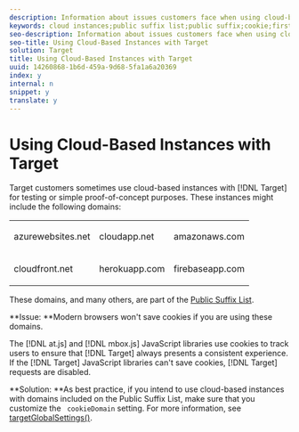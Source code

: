 ```yaml
---
description: Information about issues customers face when using cloud-based instances to test Adobe Target.
keywords: cloud instances;public suffix list;public suffix;cookie;first-party cookie;1st-party cookie;azurewebsites.net;cloudapp.net;amazonaws.com;cloudfront.net;herokuapp.com;firebaseapp.com;targetGlobalSettings;cookieDomain
seo-description: Information about issues customers face when using cloud-based instances to test Adobe Target.
seo-title: Using Cloud-Based Instances with Target
solution: Target
title: Using Cloud-Based Instances with Target
uuid: 14260868-1b6d-459a-9d68-5fa1a6a20369
index: y
internal: n
snippet: y
translate: y
---
```


# Using Cloud-Based Instances with Target

Target customers sometimes use cloud-based instances with [!DNL  Target] for testing or simple proof-of-concept purposes. These instances might include the following domains: 

<table id="simpletable_9C9D8225552A483F958D0F4AF7CEA31A"> 
 <tr class="strow">
  <td class="stentry"> <p>azurewebsites.net </p></td>
  <td class="stentry"> <p>cloudapp.net </p></td>
  <td class="stentry"> <p>amazonaws.com </p></td> 
 </tr> 
 <tr class="strow">
  <td class="stentry"> <p>cloudfront.net </p></td>
  <td class="stentry"> <p>herokuapp.com </p></td>
  <td class="stentry"> <p>firebaseapp.com </p></td> 
 </tr> 
</table>

These domains, and many others, are part of the [ Public Suffix List](https://publicsuffix.org/list/public_suffix_list.dat). 

**Issue: **Modern browsers won't save cookies if you are using these domains. 

The [!DNL  at.js] and [!DNL  mbox.js] JavaScript libraries use cookies to track users to ensure that [!DNL  Target] always presents a consistent experience. If the [!DNL  Target] JavaScript libraries can't save cookies, [!DNL  Target] requests are disabled. 

**Solution: **As best practice, if you intend to use cloud-based instances with domains included on the Public Suffix List, make sure that you customize the ` cookieDomain` setting. For more information, see [ targetGlobalSettings()](cmp_at.js_Functions.md#concept_8DACBC47ABDE4279BB102B42609FE506). 
